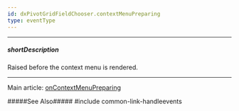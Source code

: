 ```yaml
---
id: dxPivotGridFieldChooser.contextMenuPreparing
type: eventType
---
```

---
##### shortDescription
Raised before the context menu is rendered.

---
Main article: [onContextMenuPreparing](/api-reference/10%20UI%20Widgets/dxPivotGridFieldChooser/1%20Configuration/onContextMenuPreparing.md '/Documentation/ApiReference/UI_Components/dxPivotGridFieldChooser/Configuration/#onContextMenuPreparing')

#####See Also#####
#include common-link-handleevents